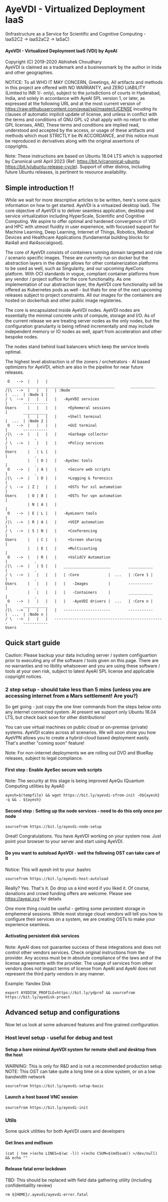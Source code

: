 # AyeVDI - Virtualized Deployment IaaS 
(Infrastructure as a Service for Scientific and Cognitive Computing - IaaS2C2 -> IaaS2aC2 -> IaSaC)

#### AyeVDI - Virtualized Deployment IaaS (VDI) by AyeAI

Copyright (C) 2019-2020 Abhishek Choudhary<br>
AyeVDI is claimed as a trademark and a businessmark by
the author in Inida and other geographies.<br>

NOTICE:
To all WHO IT MAY CONCERN,
Greetings,
All artifacts and methods in this project are offered with 
NO WARRANTY, and ZERO LIABILITY (Limited to INR 1/- only),
subject to the jurisdictions of courts in Hyderabad, India,
and solely in accordance with AyeAI SPL version 1, or later,
as expressed at the following URL and at the most current version
of https://raw.githubusercontent.com/ayeai/spl/master/LICENSE
incuding its clauses of automatic implicit update of license,
and unless in conflict with the terms and conditions of GNU GPL v2
shall apply with no retort to other GPL licenses, AND, These
terms and conditions are implied read, understood and accepted
by the access, or usage of these artifacts and methods which
must STRICTLY be IN ACCORDANCE, and this notice must be 
reproduced in derivatives along with the original assertions
of copyrights.

Note: These instructions are based on Ubuntu 18.04 LTS which is supported by Canonical until April 2023 (Ref: https://bit.ly/canonical-ubuntu https://bit.ly/ubuntu-release-cycle). Support of other distros, including future Ubuntu releases, is pertinent to resource availability.

## Simple introduction !!
While we wait for more descriptive articles to be written, here's some quick information on how to get started. AyeVDI is a virtuaized desktop IaaS. The core objective of AyeVDI is to deliver seamless application, desktop and service virtualization including HyperScale, Scientific and Cognitive Computing. We aspire to offer optimal and hardened convergence of VDI and HPC with utmost fluidity in user experience, with focussed support for Machine Learning, Deep Learning, Internet of Things, Robotics, Medical Devices and Healthcare Applications (fundamental building blocks for #ai4all and #ai4socialgood).

The core of AyeVDI consists of containers running domain targeted and role / scenario specific images. These are currently run on docker but the abstraction layers in the design allows for other containerization platforms to be used as well, such as Singularity, and our upcoming AyeCons platform. With OCI standards in vogue, compliant container platforms from any vendor / project suffice for the core functionality. As one implementation of our abstraction layer, the AyeVDI core functionality will be offered as Kubernetes pods as well - but thats for one of the next upcoming releases subject to project constraints. All our images for the containers are hosted on dockerhub and other public image registeries.

The core is encapsulated inside AyeVDI nodes. AyeVDI nodes are essentially the minimal concrete units of compute, storage and I/O. As of the current release we are treating server nodes as the only nodes, but the configuration granularity is being refined incrementally and may include independent memory or IO nodes as well, apart from acceleration and other bespoke nodes.  

The nodes stand behind load balancers which keep the service levels optimal.

The highest level abstraction is of the zoners / orchetrators - AI based optimizers for AyeVDI, which are also in the pipeline for near future releases.
```
 O   -->  |   |   |   _________________________________________________       ___________
/|\  -->  |   |   |   | :Node                                         |  ...  | :Node 1 |
/ \  -->  |   |   |   |   -AyeVDI services                            |       -----------
Users     |   |   |   |     +Ephemeral sessions                       |       ___________
          |   |   |   |     +Shell terminal                           |  ...  | :Node 2 |
 O   -->  |   |   |   |     +GUI terminal                             |       -----------
/|\  -->  |   |   |   |     +Garbage collector                        |            .
/ \  -->  |   |   |   |     +Policy services                          |            .
Users     |   | L |   |                                               |            .
          |   | O |   |   -AyeSec tools                               |            .
 O   -->  |   | A |   |     +Secure web scripts                       |            .
/|\  -->  |   | D |   |     +Logging & forensics                      |
/ \  -->  | Z |   |   |     +OSTs for ssl automation                  |
Users     | O | B |   |     +OSTs for vpn automation                  |
          | N | A |   |                                               |
 O   -->  | E | L |   |   -AyeLearn tools                             |
/|\  -->  | R | A |   |     +VOIP automation                          |
/ \  -->  | S | N |   |     +Conferencing                             |
Users     |   | C |   |     +Screen sharing                           |
          |   | E |   |     +Multicasting                             |
 O   -->  |   | R |   |     +ValidCV Automation                       |            .
/|\  -->  |   | S |   |   _____________________        ___________    |            .
/ \  -->  |   |   |   |   | :Core             |  ...   | :Core 1 |    |            .
Users     |   |   |   |   |   -Images         |        -----------    |            .
          |   |   |   |   |   -Containers     |        ___________    |            .
 O   -->  |   |   |   |   |   -AyeVDI drivers |  ...   | :Core n |    |       ___________
/|\  -->  |   |   |   |   ---------------------        -----------    |  ...  | :Node n |
/ \  -->  |   |   |   -------------------------------------------------       -----------
Users
```

## Quick start guide

Caution: Please backup your data including server / system configuartion prior to executing any of the software / tools given on this page. There are no warranties  and no libility whatsoever and you are using these software / tools at your own risk, subject to latest AyeAI SPL license and applicable copyright notices.

### 2 step setup - should take less than 5 mins (unless you are accessing internet from a Mars settlement! Are you?)
So get going - just copy the one liner commands from the steps below onto any internet connected system.
At present we support only Ubuntu 18.04 LTS, but check back soon for other distributions!

You can use virtual machines on public cloud or on-premise (private) systems. AyeVDI scales across all scenarios. We will soon show you how AyeVPN allows you to create a hybrid-cloud based deployment easily. That's another "coming soon" feature! 

Note: For non-internet deployments we are rolling out DVD and BlueRay releases, subject to legal compliance.

#### First step : Enable AyeSec secure web scripts
Note: The security at this stage is being improved AyeQu (Quantum Computing utilities by AyeAI)
```
ayesh=$(tempfile) && wget https://bit.ly/ayevdi-sfrom-init -O${ayesh} -q && . ${ayesh}
```

#### Second step : Setting up the node services - need to do this only once per node
```
sourcefrom https://bit.ly/ayevdi-node-setup
```
Great! Congratulations. You have AyeVDI working on your system now. Just point your browser to your server and start using AyeVDI.

#### Do you want to autoload AyeVDI - well the following OST can take care of it
Notice: This will ayesh init to your .bashrc
```
sourcefrom https://bit.ly/ayevdi-host-autoload
```

Really? Yes. That's it. Do drop us a kind word if you liked it. Of course, donations and crowd funding offers are welcome. Please see https://ayeai.xyz for details

One more thing could be useful - getting some persistent storage in emphemeral sessions. While most storage cloud vendors will tell you how to configure their services on a system, we are creating OSTs to make your experience seamless.

#### Activating persistent disk services
Note: AyeAI does not guarantee success of these integrations and does not control other vendors services. Check original instructions from the provider. Any access must be in absolute compliance of the laws and of the license agreements with the provider. The usage of services from other vendors does not impact terms of license from AyeAI and AyeAI does not represent the third party vendors in any manner.

Example: Yandex Disk
```
export AYEDISK_PROFILE=https://bit.ly/ydprof && sourcefrom https://bit.ly/ayedisk-proact
```

## Advanced setup and configurations
Now let us look at some advanced features and fine grained configuration.

### Host level setup - useful for debug and test

#### Setup a bare minimal AyeVDI system for remote shell and desktop from the host
WARNING: This is only for R&D and is not a recommended production setup
NOTE: This OST can take quite a long time on a slow system, or on a low bandwidth network
```
sourcefrom https://bit.ly/ayevdi-setup-basic
```
#### Launch a host based VNC session
```
sourcefrom https://bit.ly/ayevdi-init
```

### Utils
Some quick utilities for both AyeVDI users and developers 

#### Get lines and md5sum
```
(cat | tee >(echo LINES=$(wc -l)) >(echo CSUM=$(md5sum)) >/dev/null) && echo ""
```

#### Release fatal error lockdown
TBD: This should be replaced with field data gathering utility (including confidentialilty review)
```
rm ${HOME}/.ayevdi/ayevdi-error.fatal
```

```















````

## Setup front-end
Note: TBD - OST needed for scripted deployment of profiles and scenarios

### bit.ly mappings
https://bit.ly/ayevdi-sfrom-init https://raw.githubusercontent.com/ayevdi/ayevdi/master/ost/ayevdi-sfrom-init
TBD: Complete list

## The immediate next sections are being captured into OSTs (one step tricks). Please skip ahead to launching the server

### Install packages
```
sudo apt install sharutils gpg && wget https://github.com/ayevdi/ayevdi/releases/download/v0.1-alpha/shellinabox_2.21_amd64.deb && sudo dpkg -r shellinabox && sudo dpkg -i ./shellinabox_2.21_amd64.deb
```
### Generate keys
```
gpg --generate-key
```
### Generate passphrase
```
export passfile=$(tempfile) && curl https://raw.githubusercontent.com/ayevdi/ayevdi/master/passkey/ayevdi-passkey-gen > ${passfile} && source ${passfile} && export passfile=$(date +%s)
```
### Configure pool nodes
Note:Needed for each deployment
```
git clone https://github.com/ayevdi/ayevdi && cd ayevdi && ls && echo Use the ayevdi-pool-create/copy/edit tools to configure
```
### Test RR scheduler
Note:Replace port number in example below
```
export ayeport=4203 && curl https://raw.githubusercontent.com/ayevdi/ayevdi/master/pool/ayevdi-pool-${ayeport} 2>/dev/null | uudecode | uudecode | gpg --batch --passphrase $(curl https://raw.githubusercontent.com/ayevdi/ayevdi/master/passkey/ayevdi-passkey 2>/dev/null | bash - ) 2>/dev/null -d | awk -vstrobefile=${HOME}/.ayevdi/ayestrobe_${ayeport} "$(curl https://raw.githubusercontent.com/ayevdi/ayevdi/master/sched/ayevdi-sched-rr.awk 2>/dev/null)"
```
### Test RR load balancer
```
export ayeport=4203 && shellinaboxd --css /etc/shellinabox/options-enabled/00_White\ On\ Black.css -p ${ayeport} -s "/:$(id -u):$(id -g):${PWD}:/bin/bash -c 'wget https://raw.githubusercontent.com/ayevdi/ayevdi/master/sched/ayevdi-sched-rr.awk -O ${HOME}/.ayevdi/ayevdi-sched-rr.awk >/dev/null 2>&1 && curl https://raw.githubusercontent.com/ayevdi/ayevdi/master/pool/ayevdi-pool-${ayeport} 2>/dev/null | uudecode | uudecode | gpg --batch --passphrase $(curl https://raw.githubusercontent.com/ayevdi/ayevdi/master/passkey/ayevdi-passkey 2>/dev/null | bash - ) 2>/dev/null -d | awk -vstrobefile=${HOME}/.ayevdi/ayestrobe_${ayeport} -f ${HOME}/.ayevdi/ayevdi-sched-rr.awk'" --disable-ssl
```
```








```

## AyeVDI in container
Note: Does not run nested
```
sourcefrom https://bit.ly/ayevdi-docker
```

## AyeVDI in container with ephemeral user
```
curl -H 'Cache-Control: no-cache' https://raw.githubusercontent.com/ayevdi/ayevdi/master/ephemeral/ayevdi-ephemeral | bash -
```


## AyeVDI on host

1. To setup execute
Note: This is the original native ayevdi. Please see the updated docker based version.
CAUTION: Do NOT execute this on a production server
```
curl -H 'Cache-Control: no-cache' https://raw.githubusercontent.com/ayevdi/ayevdi/master/setup/ayevdi-setup-basic | bash -
```

2. To start VDI execute - this will provide a GUI from the host on port 6080
```
curl -H 'Cache-Control: no-cache' https://raw.githubusercontent.com/ayevdi/ayevdi/master/init/ayevdi-init | bash -
```

## Create base image for AyeVDI
 
1. Execute the following command to generate AyeVDI image.
Note: This script requires user interaction. Push will only work with account auth
```
curl -H 'Cache-Control: no-cache' https://raw.githubusercontent.com/ayevdi/ayevdi/master/gen/ayevdi-gen-image | bash -
```
## Load testing AyeVDI ephemeral mode with 200 simultaneous GUI users
```
(for n in {1..10}; do sudo apt update -y && curl -H 'Cache-Control: no-cache' https://raw.githubusercontent.com/ayevdi/ayevdi/master/ephemeral/ayevdi-ephemeral | bash -; done) 2>/dev/null | grep vnc_auto > terms.txt
cat terms.txt
(for n in {1..190}; do sudo apt update -y && curl -H 'Cache-Control: no-cache' https://raw.githubusercontent.com/ayevdi/ayevdi/master/ephemeral/ayevdi-ephemeral | bash -; done) 2>/dev/null | grep vnc_auto > terms.txt
```

## Building

### Shellinabox compilation
```
curl -H 'Cache-Control: no-cache' https://raw.githubusercontent.com/ayevdi/ayevdi/master/build/ayevdi-build-siab | bash -
```
### Shellinabox installation
```
sudo dpkg -r shellinabox && sudo dpkg -i ayebuild/shellinabox_2.21_amd64.deb
```

## Testing

### Build, deploy, test SIAB combo on host with Shell
```
curl -H 'Cache-Control: no-cache' https://raw.githubusercontent.com/ayevdi/ayevdi/master/build/ayevdi-build-siab | bash - && sudo dpkg -r shellinabox && sudo dpkg -i ayebuild/shellinabox_2.21_amd64.deb  && shellinaboxd --css /etc/shellinabox/options-enabled/00_White\ On\ Black.css -p 4203 -s "/:$(id -u):$(id -g):${PWD}:/bin/bash -c 'echo AyeVDI by https://ayeai.xyz && (curl https://raw.githubusercontent.com/ayevdi/ayevdi/master/ephemeral/ayevdi-ephemeral-shell | bash - ) 2>&1 | tee >(tail -2) >/dev/null >(awk -f /usr/share/ayevdi/ayerun.awk ) && bash -i'" --disable-ssl
```
### Build, deploy, test SIAB combo on host with GUI
```
curl -H 'Cache-Control: no-cache' https://raw.githubusercontent.com/ayevdi/ayevdi/master/build/ayevdi-build-siab | bash - && sudo dpkg -r shellinabox && sudo dpkg -i ayebuild/shellinabox_2.21_amd64.deb  && shellinaboxd --css /etc/shellinabox/options-enabled/00_White\ On\ Black.css -p 4202 -s "/:$(id -u):$(id -g):${PWD}:/bin/bash -c 'echo AyeVDI by https://ayeai.xyz && (curl https://raw.githubusercontent.com/ayevdi/ayevdi/master/ephemeral/ayevdi-ephemeral | bash - ) 2>&1 | tee >(tail -2) >/dev/null >(awk -f /usr/share/ayevdi/ayerun.awk ) && bash -i'" --disable-ssl
```
### Host - Test with GUI in container
```
shellinaboxd --css /etc/shellinabox/options-enabled/00_White\ On\ Black.css -p 4202 -s "/:$(id -u):$(id -g):${PWD}:/bin/bash -c 'echo AyeVDI by https://ayeai.xyz && (curl https://raw.githubusercontent.com/ayevdi/ayevdi/master/ephemeral/ayevdi-ephemeral | bash - ) 2>&1 | tee >(tail -2) >/dev/null >(awk -f /usr/share/ayevdi/ayerun.awk ) && bash -i'" --disable-ssl
```
### Host - Test with Shell in container
```
shellinaboxd --css /etc/shellinabox/options-enabled/00_White\ On\ Black.css -p 4203 -s "/:$(id -u):$(id -g):${PWD}:/bin/bash -c 'echo AyeVDI by https://ayeai.xyz && (curl https://raw.githubusercontent.com/ayevdi/ayevdi/master/ephemeral/ayevdi-ephemeral-shell | bash - ) 2>&1 | tee >(tail -2) >/dev/null >(awk -f /usr/share/ayevdi/ayerun.awk ) && bash -i'" --disable-ssl
```

### Container - Test Shell directly on container
```
curl -H 'Cache-Control: no-cache' https://raw.githubusercontent.com/ayevdi/ayevdi/master/ayeuser/ayevdi-ayeuser-shell | bash -
```

# Production
Warning: This project is still pre-release alpha. No warranties whatsoever

## Deploy servers

### Daemonize front-end server with RR load balancer
```
export ayeport=4203 && screen -d -m shellinaboxd --css /etc/shellinabox/options-enabled/00_White\ On\ Black.css -p ${ayeport} -s "/:$(id -u):$(id -g):${PWD}:/bin/bash -c 'wget https://raw.githubusercontent.com/ayevdi/ayevdi/master/sched/ayevdi-sched-rr.awk -O ${HOME}/.ayevdi/ayevdi-sched-rr.awk >/dev/null 2>&1 && curl https://raw.githubusercontent.com/ayevdi/ayevdi/master/pool/ayevdi-pool-${ayeport} 2>/dev/null | uudecode | uudecode | gpg --batch --passphrase $(curl https://raw.githubusercontent.com/ayevdi/ayevdi/master/passkey/ayevdi-passkey 2>/dev/null | bash - ) 2>/dev/null -d | awk -vstrobefile=${HOME}/.ayevdi/ayestrobe_${ayeport} -f ${HOME}/.ayevdi/ayevdi-sched-rr.awk'" --disable-ssl
```

### Daemonize GUI service
```
screen -S "ayevdi-service-gui" -d -m shellinaboxd --css /etc/shellinabox/options-enabled/00_White\ On\ Black.css -p 4202 -s "/:$(id -u):$(id -g):${PWD}:/bin/bash -c 'echo AyeVDI by https://ayeai.xyz && (curl https://raw.githubusercontent.com/ayevdi/ayevdi/master/ephemeral/ayevdi-ephemeral | bash - ) 2>&1 | tee >(tail -2) >/dev/null >(awk -f /usr/share/ayevdi/ayerun.awk ) && (while [ 1 ]; do printf "."; sleep 1; done) || echo Server busy'" --disable-ssl
```

### Daemonize shell service
```
screen -S "ayevdi-service-shell" -d -m shellinaboxd --css /etc/shellinabox/options-enabled/00_White\ On\ Black.css -p 4203 -s "/:$(id -u):$(id -g):${PWD}:/bin/bash -c 'echo AyeVDI by https://ayeai.xyz && (curl https://raw.githubusercontent.com/ayevdi/ayevdi/master/ephemeral/ayevdi-ephemeral-shell | bash - ) 2>&1 | tee >(tail -2) >/dev/null >(awk -f /usr/share/ayevdi/ayerun.awk ) && (while [ 1 ]; do printf "."; sleep 1; done) || echo Server busy'" --disable-ssl
```

### Daemonize abandoned container stopper
TODO: Log IP addresses from where connections were recieved prior to stopping
```
screen -S "ayevdi-service-garbageCollector" -d -m bash -c 'while [ 1 ]; do sleep 10; export tmpscript=$(tempfile) && wget https://raw.githubusercontent.com/ayevdi/ayevdi/master/node/ayevdi-node-stop-abandoned -O ${tmpscript} && sudo bash -c "source ${tmpscript}" && export tmpscript=$(date +%s); done'
```

### Daemonize policy for time based exit
```
screen -S "ayevdi-service-timePolicy" -d -m bash -c 'while [ 1 ]; do sleep 10; export tmpscript=$(tempfile) && wget https://raw.githubusercontent.com/ayevdi/ayevdi/master/node/ayevdi-node-policy-timeout -O ${tmpscript} && sudo bash -c "export timelimit=1899 && source ${tmpscript}" && export tmpscript=$(date +%s); done'
```

### Daemonize policy for idle timeout
```
screen -S "ayevdi-service-idlePolicy" -d -m bash -c 'while [ 1 ]; do sleep 10; export tmpscript=$(tempfile) && wget https://raw.githubusercontent.com/ayevdi/ayevdi/master/node/ayevdi-node-policy-idle -O ${tmpscript} && sudo bash -c "source ${tmpscript}" && export tmpscript=$(date +%s); done'
```

## Administration and management

### Find runtime statistics of containers
```
curl https://raw.githubusercontent.com/ayevdi/ayevdi/master/node/ayevdi-node-runstats | bash -
```

### See active containers with labels
```
while [ 1 ]; do clear; sudo docker ps --format "{{.ID}} {{.Labels}}"; sleep 1; done
```


## Internship projects

### Convert bash scripts in AyeVDI to Python
See the link https://zwischenzugs.com/2016/08/29/bash-to-python-converter/ and convert the sripts here

### Convert to Perl, Javascript / Node.js

display: block;
  margin-left: auto;
  margin-right: auto;
  width: 50%;


